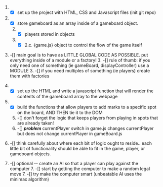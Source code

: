 1. -[x] set up the project with HTML, CSS and Javascript files (init git repo)

2. -[x] store gameboard as an array inside of a gameboard object.  
    2. -[x] players stored in objects
    2. -[x] 2.c. {game.js} object to control the flow of the game itself

3. -[]  main goal is to have as LITTLE GLOBAL CODE AS POSSIBLE.  put everything inside of a module or a factory!
    3. -[] rule of thumb: if you only need one of something (ie gameBoard, displayController) use a MODULE
    3. -[] if you need multiples of something (ie players) create them with factories

4. -[x] set up the HTML and write a javascript function that will render the contents of the gameboard array to the webpage

5. -[x] build the functions that allow players to add marks to a specific spot on the board, AND THEN tie it to the DOM
    5. -[] don't forget the logic that keeps players from playing in spots that are already taken!
    5. -[] ***problem*** currentPlayer switch in game.js changes currentPlayer but does not change currentPlayer in gameBoard.js

6. -[] think carefully about where each bit of logic ought to reside.. each little bit of functionality should be able to fit in the game, player, or gameboard objects.

7. -[] optional -- create an AI so that a player can play against the computer
    7. -[] start by getting the computer to make a random legal move
    7. -[] try make the computer smart (unbeatable AI uses the minimax algorithm)